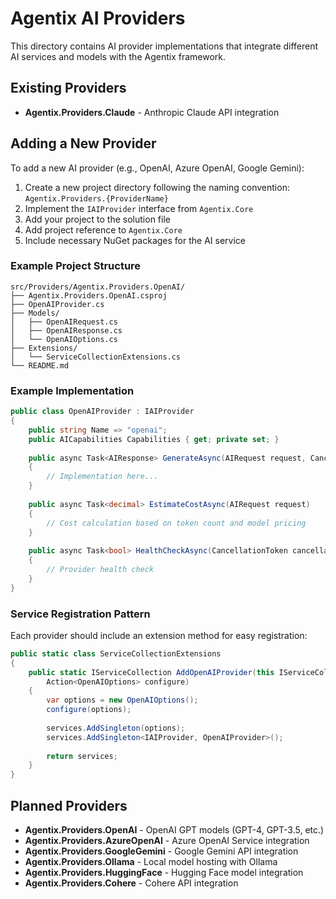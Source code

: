 # Agentix AI Providers

This directory contains AI provider implementations that integrate different AI services and models with the Agentix framework.

## Existing Providers

- **Agentix.Providers.Claude** - Anthropic Claude API integration

## Adding a New Provider

To add a new AI provider (e.g., OpenAI, Azure OpenAI, Google Gemini):

1. Create a new project directory following the naming convention: `Agentix.Providers.{ProviderName}`
2. Implement the `IAIProvider` interface from `Agentix.Core`
3. Add your project to the solution file
4. Add project reference to `Agentix.Core`
5. Include necessary NuGet packages for the AI service

### Example Project Structure

```
src/Providers/Agentix.Providers.OpenAI/
├── Agentix.Providers.OpenAI.csproj
├── OpenAIProvider.cs
├── Models/
│   ├── OpenAIRequest.cs
│   ├── OpenAIResponse.cs
│   └── OpenAIOptions.cs
├── Extensions/
│   └── ServiceCollectionExtensions.cs
└── README.md
```

### Example Implementation

```csharp
public class OpenAIProvider : IAIProvider
{
    public string Name => "openai";
    public AICapabilities Capabilities { get; private set; }
    
    public async Task<AIResponse> GenerateAsync(AIRequest request, CancellationToken cancellationToken = default)
    {
        // Implementation here...
    }
    
    public async Task<decimal> EstimateCostAsync(AIRequest request)
    {
        // Cost calculation based on token count and model pricing
    }
    
    public async Task<bool> HealthCheckAsync(CancellationToken cancellationToken = default)
    {
        // Provider health check
    }
}
```

### Service Registration Pattern

Each provider should include an extension method for easy registration:

```csharp
public static class ServiceCollectionExtensions
{
    public static IServiceCollection AddOpenAIProvider(this IServiceCollection services, 
        Action<OpenAIOptions> configure)
    {
        var options = new OpenAIOptions();
        configure(options);
        
        services.AddSingleton(options);
        services.AddSingleton<IAIProvider, OpenAIProvider>();
        
        return services;
    }
}
```

## Planned Providers

- **Agentix.Providers.OpenAI** - OpenAI GPT models (GPT-4, GPT-3.5, etc.)
- **Agentix.Providers.AzureOpenAI** - Azure OpenAI Service integration
- **Agentix.Providers.GoogleGemini** - Google Gemini API integration
- **Agentix.Providers.Ollama** - Local model hosting with Ollama
- **Agentix.Providers.HuggingFace** - Hugging Face model integration
- **Agentix.Providers.Cohere** - Cohere API integration 